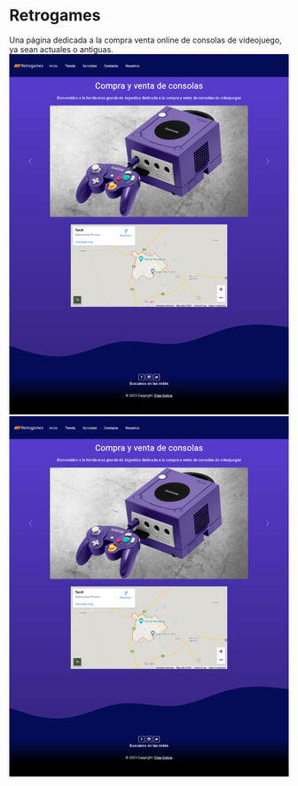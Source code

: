 # Retrogames

Una página dedicada a la compra venta online de consolas de videojuego, ya sean actuales o antiguas.
![Alt text](./img/screenshot.png)
<img src="./img/screenshot.png">
